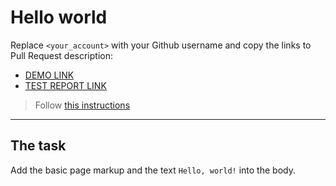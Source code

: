 # Hello world
Replace `<your_account>` with your Github username and copy the links to Pull Request description:
- [DEMO LINK](https://daryna-kopytko.github.io/layout_hello-world/)
- [TEST REPORT LINK](https://daryna-kopytko.github.io/layout_hello-world/report/html_report/)

> Follow [this instructions](https://mate-academy.github.io/layout_task-guideline/#how-to-solve-the-layout-tasks-on-github)
___

## The task 
Add the basic page markup and the text `Hello, world!` into the body.
